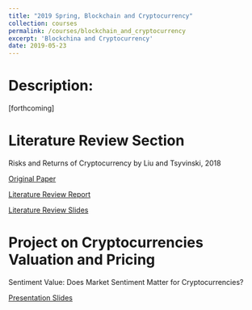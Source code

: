 ```yaml
---
title: "2019 Spring, Blockchain and Cryptocurrency"
collection: courses
permalink: /courses/blockchain_and_cryptocurrency
excerpt: 'Blockchina and Cryptocurrency'
date: 2019-05-23
---
```


Description:
=====
[forthcoming]


Literature Review Section
=====
Risks and Returns of Cryptocurrency by Liu and Tsyvinski, 2018 

[Original Paper](http://charlesyan1.github.io/files/courses/blockchain_and_cryptocurrency/Risks_and_Returns_of_Cryptocurrency_Liu_Tsyvinski.pdf)

[Literature Review Report](http://charlesyan1.github.io/files/courses/blockchain_and_cryptocurrency/Literature_review.pdf)

[Literature Review Slides](http://charlesyan1.github.io/files/courses/blockchain_and_cryptocurrency/Presentation.pdf)



Project on Cryptocurrencies Valuation and Pricing
=====
Sentiment Value: Does Market Sentiment Matter for Cryptocurrencies?

[Presentation Slides](http://charlesyan1.github.io/files/courses/blockchain_and_cryptocurrency/Project_Presentation.pdf)





